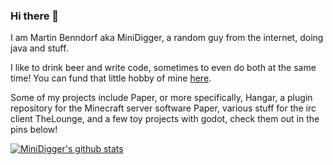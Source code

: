 ### Hi there 👋

I am Martin Benndorf aka MiniDigger, a random guy from the internet, doing java and stuff.  

I like to drink beer and write code, sometimes to even do both at the same time! You can fund that little hobby of mine [here](https://github.com/sponsors/MiniDigger).

Some of my projects include Paper, or more specifically, Hangar, a plugin repository for the Minecraft server software Paper, various stuff for the irc client TheLounge, and a few toy projects with godot, check them out in the pins below!

[![MiniDigger's github stats](https://github-readme-stats.vercel.app/api?username=MiniDigger)](https://github.com/anuraghazra/github-readme-stats)
